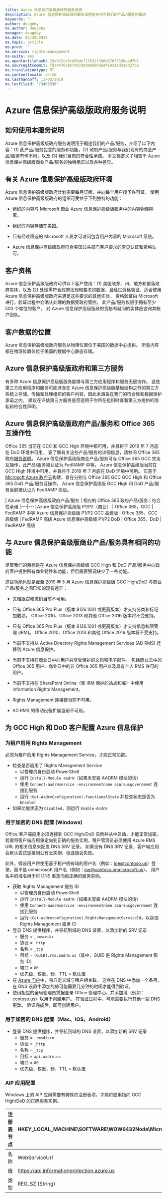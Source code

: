 ```yaml
---
title: Azure 信息保护高级版政府服务说明
description: Azure 信息保护高级政府服务说明旨在作为我们的产品/服务的概述
keywords: ''
author: dougeby
ms.author: dougeby
manager: dougeby
ms.date: 05/29/2019
ms.topic: article
ms.prod: ''
ms.service: rights-management
ms-suite: ems
ms.openlocfilehash: 23a322ce5c45bde717831f386d676f3330a4d7b7
ms.sourcegitcommit: fd344763857d03303006b9da4f6931ed320d27ca
ms.translationtype: MT
ms.contentlocale: zh-CN
ms.lasthandoff: 11/03/2019
ms.locfileid: "73462536"
---
```

# <a name="azure-information-protection-premium-government-service-description"></a>Azure 信息保护高级版政府服务说明 

## <a name="how-to-use-this-service-description"></a>如何使用本服务说明 

Azure 信息保护高级版政府服务说明用于概述我们的产品/服务，介绍了以下内容：(1) 此产品/服务包含的服务和功能，(2) 政府产品/服务与我们现有的商业产品/服务有何不同，以及 (3) 我们当前的符合性承诺。 本文档定义了相较于 Azure 信息保护高级版商业产品/服务的独特承诺以及各种差异。 

## <a name="about-azure-information-protection-premium-government-environments"></a>有关 Azure 信息保护高级版政府环境 

Azure 信息保护高级版政府计划需要每月订阅，并向每个用户授予许可证。 使用 Azure 信息保护高级版政府的组织可受益于下列独特的功能： 

* 组织的内容与 Microsoft 商业 Azure 信息保护高级版服务中的内容物理隔离。 

* 组织的内容存储在美国。 

* 只有经过筛选的 Microsoft 人员才可访问包含用户内容的 Microsoft 系统。 

* Azure 信息保护高级版政府符合美国公共部门客户要求的常见认证和资格认可。 

## <a name="customer-eligibility"></a>客户资格 

Azure 信息保护高级版政府可供以下客户使用：(1) 美国联邦、州、地方和部落政府实体，以及 (2) 处理需符合政府法规和要求的数据，且经过资格验证，适合使用 Azure 信息保护高级版政府来满足这些要求的其他实体。 资格验证由 Microsoft 进行，验证过程中会确认处理的数据受政府管控。 此产品/服务仅限于拥有至少 500 个席位的客户。 对 Azure 信息保护高级版政府资格有疑问的实体应咨询其帐户团队。 

## <a name="location-of-customer-data"></a>客户数据的位置 

Azure 信息保护高级版政府服务从物理位置位于美国的数据中心提供。 所有内容都在物理位置仅位于美国的数据中心静态存储。 

## <a name="azure-information-protection-premium-government-and-third-party-services"></a>Azure 信息保护高级版政府和第三方服务 

有多种 Azure 信息保护高级版服务能够与第三方应用程序和服务无缝协作。 这些第三方应用程序和服务可能涉及在 Azure 信息保护高级版基础结构之外的第三方系统上存储、传输和处理组织的客户内容，因此未涵盖在我们的符合性和数据保护承诺之内。 建议在评估第三方服务是否适用于你所在组织时查看第三方提供的隐私和符合性声明。 

## <a name="azure-information-protection-premium-government-offers-and-office-365-interoperability"></a>Azure 信息保护高级版政府产品/服务和 Office 365 互操作性 

Office 365 当前在 GCC 和 GCC High 环境中都可用，并且将于 2019 年 7 月底在 DoD 环境中可用。 要了解有关这些产品/服务的详细信息，请参阅 Office 365 政府[服务说明](https://technet.microsoft.com/library/mt774581.aspx)。 Azure 信息保护高级版商业产品/服务可与 Office 365 GCC 完全互操作，此产品/服务被认证为 FedRAMP 中等。 Azure 信息保护高级版当前在 GCC High 环境中可用，并且将于 2019 年 7 月底在 DoD 环境中可用。 它基于 [Microsoft Azure 政府云](https://docs.microsoft.com/azure/azure-government/documentation-government-welcome)构建，旨在分别与 Office 365 GCC GCC High 和 Office 365 DoD 产品/服务互操作。 Azure 信息保护高级版 GCC High 和 DoD 产品/服务当前被认证为 FedRAMP 高级。 

| Azure 信息保护高级版政府产品/服务 | 相应的 Office 365 政府产品/服务 | 符合性承诺 
|---|---|
Azure 信息保护高级版 P1/P2（商业） | Office 365，GCC | FedRAMP 中等
Azure 信息保护高级版 P1/P2 GCC 高级版 | Office 365，GCC 高级版 | FedRAMP 高级 
Azure 信息保护高级版 P1/P2 DoD | Office 365，DoD | FedRAMP 高级
 

## <a name="parity-with-azure-information-protection-premium-commercial-offerings"></a>与 Azure 信息保护高级版商业产品/服务具有相同的功能 

尽管我们的目标是在 Azure 信息保护高级版 GCC High 和 DoD 产品/服务中向政府客户提供所有商业特性和功能，但仍需要强调缺少了一些功能。 

这些功能也就是截至 2019 年 5 月 Azure 信息保护高级版 GCC High/DoD 与商业产品/服务之间已知的现有差异： 

* 文档跟踪和撤销当前不可用。 

* 只有 Office 365 Pro Plus（版本 9126.1001 或更高版本）才支持分类和标记加载项。 Office 2010、Office 2013 和其他 Office 2016 版本将不受支持。 

* 只有 Office 365 Pro Plus（版本 9126.1001 或更高版本）才支持信息权限管理 (IRM)。 Office 2010、Office 2013 和其他 Office 2016 版本将不受支持。 

* 当前不支持从 Active Directory Rights Management Services (AD RMS) 迁移到 Azure 信息保护。 

* 当前不支持在商业云中向用户共享受保护的文档和电子邮件。 包括商业云中的 Office 365 用户、商业云中的非 Office 365 用户以及具有个人 RMS 许可的用户。 

* 当前不支持在 SharePoint Online（受 IRM 保护的站点和库）中使用 Information Rights Management。 

* Rights Management 连接器当前不可用。

* AD RMS 的移动设备扩展当前不可用。


## <a name="configuring-azure-information-protection-for-gcc-high-and-dod-customers"></a>为 GCC High 和 DoD 客户配置 Azure 信息保护

### <a name="enable-rights-management-for-the-tenant"></a>为租户启用 Rights Management
必须为租户启用 Rights Management Service，才能正常加密。

* 检查是否启用了 Rights Management Service
  * 以管理员身份启动 PowerShell
  * 运行 `Install-Module aadrm`（如果未安装 AADRM 模块的话） 
  * 使用 `Connect-aadrmservice -environmentname azureusgovernment` 连接到服务
  * 运行 `(Get-AadrmConfiguration).FunctionalState` 并检查状态是否为 `Enabled`
* 如果功能状态为 `Disabled`，则运行 `Enable-Aadrm`

### <a name="dns-configuration-for-encryption-windows"></a>用于加密的 DNS 配置 (Windows)
Office 客户端应用必须连接到 GCC High/DoD 实例并从中启动，才能正常加密。 若要将客户端应用重定向到正确的服务实例，租户管理员必须使用 Azure RMS URL 的相关信息来配置 DNS SRV 记录。 如果没有 DNS SRV 记录，客户端应用会默认尝试连接到公有云实例，但连接会失败。

此外，假设用户将使用基于租户拥有域的用户名（例如：joe@contoso.us）登录，而不是 onmicrosoft 用户名（例如：joe@contoso.onmicrosoft.us）。 用户名中的域名用于将 DNS 重定向到正确的服务实例。

* 获取 Rights Management 服务 ID 
  * 以管理员身份启动 PowerShell 
  * 运行 `Install-Module aadrm`（如果未安装 AADRM 模块的话） 
  * 使用 `Connect-aadrmservice -environmentname azureusgovernment` 连接到服务
  * 运行 `(Get-aadrmconfiguration).RightsManagementServiceId`，以获取 Rights Management 服务 ID
* 登录 DNS 提供程序，并导航到域的 DNS 设置，以添加新的 SRV 记录
  * 服务 = `_rmsredir` 
  * 协议 = `_http` 
  * 名称 = `_tcp` 
  * 目标 = `[GUID].rms.aadrm.us`（其中，GUID 是 Rights Management 服务 ID） 
  * 端口 = `80` 
  * 优先级、权重、秒、TTL = 默认值 
* 在 [Azure 门户](https://portal.azure.us/#blade/Microsoft_AAD_IAM/ActiveDirectoryMenuBlade/Domains)中，将自定义域与租户相关联。 这会在 DNS 中添加一个条目，在 DNS 设置中添加的值可能需要几分钟的时间才能得到验证。  
* 使用相应的全局管理员凭据登录 Office 管理中心，并添加域（例如：contoso.us）以用于创建用户。 在验证过程中，可能需要执行其他一些 DNS 更改。 验证完成后，即可创建用户。

### <a name="dns-configuration-for-encryption-mac-ios-android"></a>用于加密的 DNS 配置（Mac、iOS、Android）
* 登录 DNS 提供程序，并导航到域的 DNS 设置，以添加新的 SRV 记录
  * 服务 = `_rmsdisco` 
  * 协议 = `_http` 
  * 名称 = `_tcp` 
  * 目标 = `api.aadrm.us` 
  * 端口 = `80` 
  * 优先级、权重、秒、TTL = 默认值 


### <a name="aip-apps-configuration"></a>AIP 应用配置
Windows 上的 AIP 应用需要有特殊的注册表项，才能将应用指向 GCC High/DoD 的正确服务实例。  

| 注册表节点 | HKEY_LOCAL_MACHINE\SOFTWARE\WOW6432Node\Microsoft\MSIP |
| --- | --- |
| 名称 | WebServiceUrl |
| 值 | https://api.informationprotection.azure.us |
| 类型 | REG_SZ (String) |
